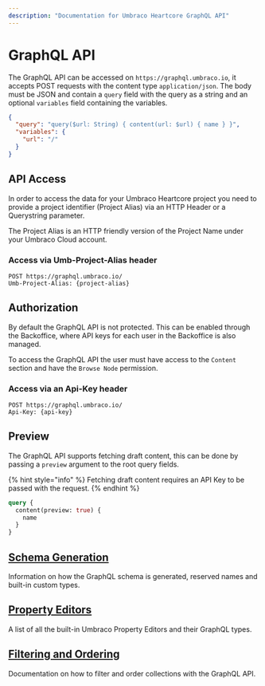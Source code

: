 ```yaml
---
description: "Documentation for Umbraco Heartcore GraphQL API"
---
```


# GraphQL API

The GraphQL API can be accessed on `https://graphql.umbraco.io`, it accepts POST requests with the content type `application/json`. The body must be JSON and contain a `query` field with the query as a string and an optional `variables` field containing the variables.

```json
{
  "query": "query($url: String) { content(url: $url) { name } }",
  "variables": {
    "url": "/"
  }
}
```

## API Access

In order to access the data for your Umbraco Heartcore project you need to provide a project identifier (Project Alias) via an HTTP Header or a Querystring parameter.

The Project Alias is an HTTP friendly version of the Project Name under your Umbraco Cloud account.

### Access via Umb-Project-Alias header

```http
POST https://graphql.umbraco.io/
Umb-Project-Alias: {project-alias}
```

## Authorization

By default the GraphQL API is not protected. This can be enabled through the Backoffice, where API keys for each user in the Backoffice is also managed.

To access the GraphQL API the user must have access to the `Content` section and have the `Browse Node` permission.

### Access via an Api-Key header

```http
POST https://graphql.umbraco.io/
Api-Key: {api-key}
```

## Preview

The GraphQL API supports fetching draft content, this can be done by passing a `preview` argument to the root query fields.

{% hint style="info" %}
Fetching draft content requires an API Key to be passed with the request.
{% endhint %}

```graphql
query {
  content(preview: true) {
    name
  }
}
```

## [Schema Generation](schema-generation.md)

Information on how the GraphQL schema is generated, reserved names and built-in custom types.

## [Property Editors](property-editors.md)

A list of all the built-in Umbraco Property Editors and their GraphQL types.

## [Filtering and Ordering](filtering-and-ordering.md)

Documentation on how to filter and order collections with the GraphQL API.
